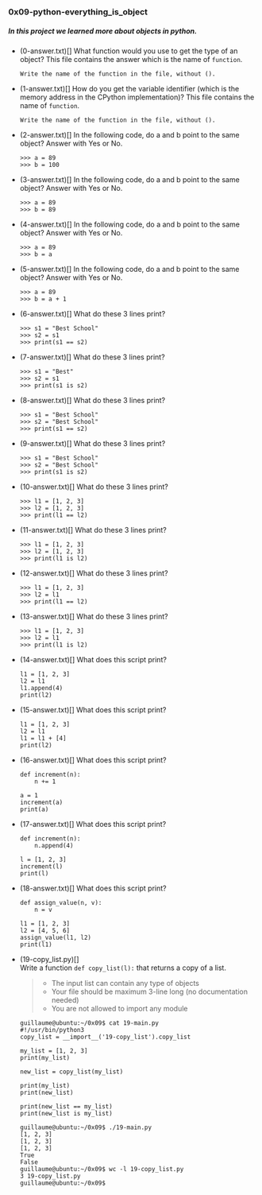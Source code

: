 ### 0x09-python-everything_is_object

##### In this project we learned more about objects in python.

* (0-answer.txt)[] What function would you use to get the type of an object? This file contains the answer which is the name of `function`.
    ```
    Write the name of the function in the file, without ().
    ```

* (1-answer.txt)[] How do you get the variable identifier (which is the memory address in the CPython implementation)? This file contains the name of `function`.
    ```
    Write the name of the function in the file, without ().
    ```

* (2-answer.txt)[] In the following code, do a and b point to the same object? Answer with Yes or No.
    ```
    >>> a = 89
    >>> b = 100
    ```

* (3-answer.txt)[] In the following code, do a and b point to the same object? Answer with Yes or No.
    ```
    >>> a = 89
    >>> b = 89
    ```

* (4-answer.txt)[] In the following code, do a and b point to the same object? Answer with Yes or No.
    ```
    >>> a = 89
    >>> b = a
    ```

* (5-answer.txt)[] In the following code, do a and b point to the same object? Answer with Yes or No.
    ```
    >>> a = 89
    >>> b = a + 1
    ```

* (6-answer.txt)[] What do these 3 lines print?
    ```
    >>> s1 = "Best School"
    >>> s2 = s1
    >>> print(s1 == s2)
    ```

* (7-answer.txt)[] What do these 3 lines print?
    ```
    >>> s1 = "Best"
    >>> s2 = s1
    >>> print(s1 is s2)
    ```

* (8-answer.txt)[] What do these 3 lines print?
    ```
    >>> s1 = "Best School"
    >>> s2 = "Best School"
    >>> print(s1 == s2)
    ```

* (9-answer.txt)[] What do these 3 lines print?
    ```
    >>> s1 = "Best School"
    >>> s2 = "Best School"
    >>> print(s1 is s2)
    ```

* (10-answer.txt)[] What do these 3 lines print?
    ```
    >>> l1 = [1, 2, 3]
    >>> l2 = [1, 2, 3] 
    >>> print(l1 == l2)
    ```

* (11-answer.txt)[] What do these 3 lines print?
    ```
    >>> l1 = [1, 2, 3]
    >>> l2 = [1, 2, 3] 
    >>> print(l1 is l2)
    ```

* (12-answer.txt)[] What do these 3 lines print?
    ```
    >>> l1 = [1, 2, 3]
    >>> l2 = l1
    >>> print(l1 == l2)
    ```

* (13-answer.txt)[] What do these 3 lines print?
    ```
    >>> l1 = [1, 2, 3]
    >>> l2 = l1
    >>> print(l1 is l2)
    ```

* (14-answer.txt)[] What does this script print?
    ```
    l1 = [1, 2, 3]
    l2 = l1
    l1.append(4)
    print(l2)
    ```

* (15-answer.txt)[] What does this script print?
    ```
    l1 = [1, 2, 3]
    l2 = l1
    l1 = l1 + [4]
    print(l2)
    ```

* (16-answer.txt)[] What does this script print?
    ```
    def increment(n):
        n += 1

    a = 1
    increment(a)
    print(a)
    ```

* (17-answer.txt)[] What does this script print?
    ```
    def increment(n):
        n.append(4)

    l = [1, 2, 3]
    increment(l)
    print(l)
    ```

* (18-answer.txt)[] What does this script print?
    ```
    def assign_value(n, v):
        n = v

    l1 = [1, 2, 3]
    l2 = [4, 5, 6]
    assign_value(l1, l2)
    print(l1)
    ```

* (19-copy_list.py)[]<br>
    Write a function `def copy_list(l):` that returns a copy of a list.

    > - The input list can contain any type of objects
    > - Your file should be maximum 3-line long (no documentation needed)
    > - You are not allowed to import any module

    ```
    guillaume@ubuntu:~/0x09$ cat 19-main.py
    #!/usr/bin/python3
    copy_list = __import__('19-copy_list').copy_list

    my_list = [1, 2, 3]
    print(my_list)

    new_list = copy_list(my_list)

    print(my_list)
    print(new_list)

    print(new_list == my_list)
    print(new_list is my_list)

    guillaume@ubuntu:~/0x09$ ./19-main.py
    [1, 2, 3]
    [1, 2, 3]
    [1, 2, 3]
    True
    False
    guillaume@ubuntu:~/0x09$ wc -l 19-copy_list.py 
    3 19-copy_list.py
    guillaume@ubuntu:~/0x09$ 
    ```

